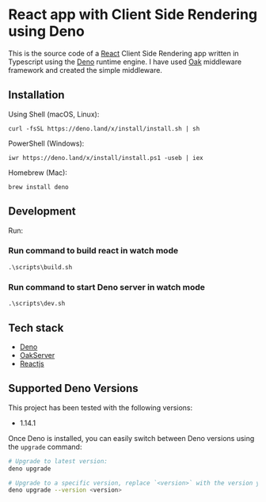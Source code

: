 # React app with Client Side Rendering using Deno

This is the source code of a [React](https://reactjs.org/) Client Side Rendering app written in Typescript using the [Deno](https://deno.land/) runtime engine.
I have used [Oak](https://github.com/oakserver/oak) middleware framework and created the simple middleware.

## Installation
Using Shell (macOS, Linux):
```
curl -fsSL https://deno.land/x/install/install.sh | sh
```
PowerShell (Windows):
```
iwr https://deno.land/x/install/install.ps1 -useb | iex
```
Homebrew (Mac):
```
brew install deno
```
## Development
Run:
### Run command to build react in watch mode
```
.\scripts\build.sh
```

### Run command to start Deno server in watch mode
```
.\scripts\dev.sh
```

## Tech stack
- [Deno](https://deno.land/)
- [OakServer](https://github.com/oakserver/oak)
- [Reactjs](https://reactjs.org/)

## Supported Deno Versions

This project has been tested with the following versions:

- 1.14.1

Once Deno is installed, you can easily switch between Deno versions using the `upgrade` command:

```bash
# Upgrade to latest version:
deno upgrade

# Upgrade to a specific version, replace `<version>` with the version you want (e.g. `1.0.0`):
deno upgrade --version <version>
```